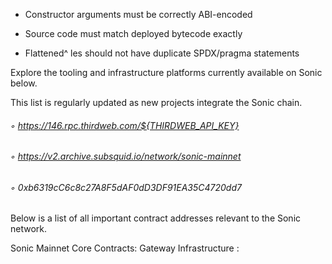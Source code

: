 - Constructor arguments must be correctly ABI-encoded

- Source code must match deployed bytecode exactly

- Flattened^  les should not have duplicate SPDX/pragma statements

Explore the tooling and infrastructure platforms currently available on Sonic below.

This list is regularly updated as new projects integrate the Sonic chain.

###### ◦ https://146.rpc.thirdweb.com/${THIRDWEB_API_KEY}

###### ◦ https://v2.archive.subsquid.io/network/sonic-mainnet

###### ◦ 0xb6319cC6c8c27A8F5dAF0dD3DF91EA35C4720dd7

Below is a list of all important contract addresses relevant to the Sonic network.

Sonic Mainnet Core Contracts: Gateway Infrastructure :